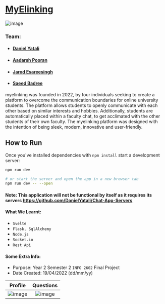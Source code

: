 # [MyElinking](https://myelinking.vercel.app/)

![image](https://user-images.githubusercontent.com/70588497/164083595-de3160f7-6115-49c3-a1e1-a44921a30db0.png) 

### Team:

* #### [Daniel Yatali](https://github.com/DanielYatali)

* #### [Aadarsh Pooran](https://github.com/AadarshPooran)

* #### [Jarod Esareesingh](https://github.com/Updeus)

* #### [Saeed Badree](https://github.com/SaeedBadree)


myelinking was founded in 2022, by four individuals seeking to create a platform to overcome the communication 
boundaries for online university students. The platform allows students to openly communicate with each other 
based on similar interests and hobbies. Additionally, students are automatically placed within a faculty chat,
to get acclimated with the other students of their own faculty. The myelinking platform was designed with the 
intention of being sleek, modern, innovative and user-friendly. 


## How to Run

Once you've installed dependencies with `npm install` start a development server:

```bash
npm run dev

# or start the server and open the app in a new browser tab
npm run dev -- --open
```
#### Note: This application will not be functional by itself as it requires its servers https://github.com/DanielYatali/Chat-App-Servers

#### What We Learnt:
* `Svelte`
* `Flask, SqlAlchemy`
* `Node.js`
* `Socket.io`
* `Rest Api`

#### Some Extra Info:
* Purpose: Year 2 Semester 2 `INFO 2602` Final Project
* Date Created: 19/04/2022 (dd/mm/yy)

Profile             |  Questions
:-------------------------:|:-------------------------:
![image](https://user-images.githubusercontent.com/70588497/164083875-7605068b-8356-42ed-8af0-360dd8795dbc.png) | ![image](https://user-images.githubusercontent.com/70588497/164084999-4cee7df4-9875-421c-9a0b-f892daaaecce.png)
